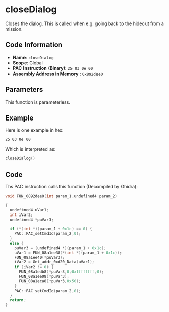 # closeDialog

Closes the dialog. This is called when e.g. going back to the hideout from a mission.

## Code Information

- **Name**: `closeDialog`
- **Scope**: Global
- **PAC Instruction (Binary)**: `25 03 0e 00`
- **Assembly Address in Memory** : `0x892dee0`

## Parameters

This function is parameterless.


## Example

Here is one example in hex:

```25 03 0e 00```

Which is interpreted as:

```c
closeDialog()
```

## Code

Ths PAC instruction calls this function (Decompiled by Ghidra):

```c
void FUN_0892dee0(int param_1,undefined4 param_2)

{
  undefined4 uVar1;
  int iVar2;
  undefined4 *puVar3;
  
  if (*(int *)(param_1 + 0x1c) == 0) {
    PAC::PAC_setCmdId(param_2,0);
  }
  else {
    puVar3 = (undefined4 *)(param_1 + 0x1c);
    uVar1 = FUN_08a1ee38(*(int *)(param_1 + 0x1c));
    FUN_08a1ee40(*puVar3);
    iVar2 = Get_addr_0xd20_Data(uVar1);
    if (iVar2 != 0) {
      FUN_08a1edb8(*puVar3,0,0xffffffff,0);
      FUN_08a1ee08(*puVar3);
      FUN_08a1eca8(*puVar3,0x50);
    }
    PAC::PAC_setCmdId(param_2,0);
  }
  return;
}
```

